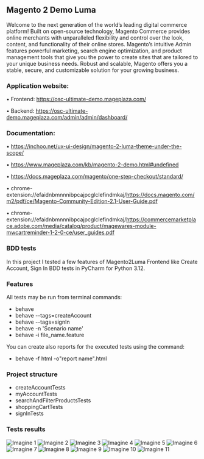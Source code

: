 ## Magento 2 Demo Luma
Welcome to the next generation of the world’s leading digital commerce platform! Built on open-source technology, Magento Commerce provides online merchants with unparalleled flexibility and control over the look, content, and functionality of their online stores. Magento’s intuitive Admin features powerful marketing, search engine optimization, and product management tools that give you the power to create sites that are tailored to your unique business needs. Robust and scalable, Magento offers you a stable, secure, and customizable solution for your growing business.

### Application website: 
•	Frontend: https://osc-ultimate-demo.mageplaza.com/ 

•	Backend: https://osc-ultimate-demo.mageplaza.com/admin/admin/dashboard/ 

### Documentation: 
•	https://inchoo.net/ux-ui-design/magento-2-luma-theme-under-the-scope/  

•	https://www.mageplaza.com/kb/magento-2-demo.html#undefined 

•	https://docs.mageplaza.com/magento/one-step-checkout/standard/ 

•	chrome-extension://efaidnbmnnnibpcajpcglclefindmkaj/https://docs.magento.com/m2/pdf/ce/Magento-Community-Edition-2.1-User-Guide.pdf

•	chrome-extension://efaidnbmnnnibpcajpcglclefindmkaj/https://commercemarketplace.adobe.com/media/catalog/product/magewares-module-mwcartreminder-1-2-0-ce/user_guides.pdf

### BDD tests
In this project I tested a few features of Magento2Luma Frontend like Create Account, Sign In BDD tests in PyCharm for Python 3.12.

### Features
All tests may be run from terminal commands: 
- behave
- behave --tags=createAccount
- behave --tags=signIn
- behave -n 'Scenario name'
- behave -i file_name.feature

You can create also reports for the executed tests using the command:
- behave -f html -o"report name".html

### Project structure
- createAccountTests
- myAccountTests
- searchAndFilterProductsTests
- shoppingCartTests
- signInTests

### Tests results
![Imagine 1](https://github.com/mihaidaneasa/Magento-2-Luma-BDD-Python/blob/main/reports/Raport1.jpg)
![Imagine 2](https://github.com/mihaidaneasa/Magento-2-Luma-BDD-Python/blob/main/reports/Raport2.jpg)
![Imagine 3](https://github.com/mihaidaneasa/Magento-2-Luma-BDD-Python/blob/main/reports/Raport3.jpg)
![Imagine 4](https://github.com/mihaidaneasa/Magento-2-Luma-BDD-Python/blob/main/reports/Raport4.jpg)
![Imagine 5](https://github.com/mihaidaneasa/Magento-2-Luma-BDD-Python/blob/main/reports/Raport5.jpg)
![Imagine 6](https://github.com/mihaidaneasa/Magento-2-Luma-BDD-Python/blob/main/reports/Raport6.jpg)
![Imagine 7](https://github.com/mihaidaneasa/Magento-2-Luma-BDD-Python/blob/main/reports/Raport7.jpg)
![Imagine 8](https://github.com/mihaidaneasa/Magento-2-Luma-BDD-Python/blob/main/reports/Raport8.jpg)
![Imagine 9](https://github.com/mihaidaneasa/Magento-2-Luma-BDD-Python/blob/main/reports/Raport9.jpg)
![Imagine 10](https://github.com/mihaidaneasa/Magento-2-Luma-BDD-Python/blob/main/reports/Raport10.jpg)
![Imagine 11](https://github.com/mihaidaneasa/Magento-2-Luma-BDD-Python/blob/main/reports/Raport11.jpg)



